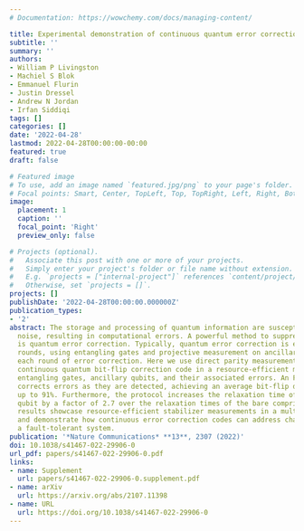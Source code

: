 ```yaml
---
# Documentation: https://wowchemy.com/docs/managing-content/

title: Experimental demonstration of continuous quantum error correction
subtitle: ''
summary: ''
authors:
- William P Livingston
- Machiel S Blok
- Emmanuel Flurin
- Justin Dressel
- Andrew N Jordan
- Irfan Siddiqi
tags: []
categories: []
date: '2022-04-28'
lastmod: 2022-04-28T00:00:00-00:00
featured: true
draft: false

# Featured image
# To use, add an image named `featured.jpg/png` to your page's folder.
# Focal points: Smart, Center, TopLeft, Top, TopRight, Left, Right, BottomLeft, Bottom, BottomRight.
image:
  placement: 1
  caption: ''
  focal_point: 'Right'
  preview_only: false

# Projects (optional).
#   Associate this post with one or more of your projects.
#   Simply enter your project's folder or file name without extension.
#   E.g. `projects = ["internal-project"]` references `content/project/deep-learning/index.md`.
#   Otherwise, set `projects = []`.
projects: []
publishDate: '2022-04-28T00:00:00.000000Z'
publication_types:
- '2'
abstract: The storage and processing of quantum information are susceptible to external 
  noise, resulting in computational errors. A powerful method to suppress these effects 
  is quantum error correction. Typically, quantum error correction is executed in discrete 
  rounds, using entangling gates and projective measurement on ancillary qubits to complete 
  each round of error correction. Here we use direct parity measurements to implement a 
  continuous quantum bit-flip correction code in a resource-efficient manner, eliminating 
  entangling gates, ancillary qubits, and their associated errors. An FPGA controller actively 
  corrects errors as they are detected, achieving an average bit-flip detection efficiency of 
  up to 91%. Furthermore, the protocol increases the relaxation time of the protected logical 
  qubit by a factor of 2.7 over the relaxation times of the bare comprising qubits. Our 
  results showcase resource-efficient stabilizer measurements in a multi-qubit architecture 
  and demonstrate how continuous error correction codes can address challenges in realizing 
  a fault-tolerant system.
publication: '*Nature Communications* **13**, 2307 (2022)'
doi: 10.1038/s41467-022-29906-0
url_pdf: papers/s41467-022-29906-0.pdf
links:
- name: Supplement
  url: papers/s41467-022-29906-0.supplement.pdf
- name: arXiv
  url: https://arxiv.org/abs/2107.11398
- name: URL
  url: https://doi.org/10.1038/s41467-022-29906-0
---
```

